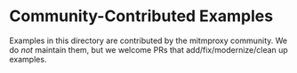 # Community-Contributed Examples

Examples in this directory are contributed by the mitmproxy community. 
We do _not_ maintain them, but we welcome PRs that add/fix/modernize/clean up examples.